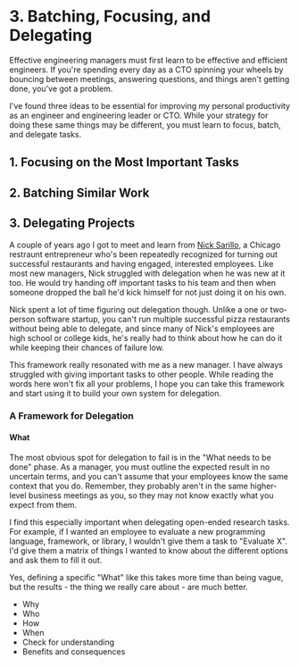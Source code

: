 # 3. Batching, Focusing, and Delegating

Effective engineering managers must first learn to be effective and efficient engineers. If you're spending every day as a CTO spinning your wheels by bouncing between meetings, answering questions, and things aren't getting done, you've got a problem.

I've found three ideas to be essential for improving my personal productivity as an engineer and engineering leader or CTO. While your strategy for doing these same things may be different, you must learn to focus, batch, and delegate tasks.

## 1. Focusing on the Most Important Tasks

## 2. Batching Similar Work

## 3. Delegating Projects

A couple of years ago I got to meet and learn from [Nick Sarillo](http://www.nicksarillo.com/), a Chicago restraunt entrepreneur who's been repeatedly recognized for turning out successful restaurants and having engaged, interested employees. Like most new managers, Nick struggled with delegation when he was new at it too. He would try handing off important tasks to his team and then when someone dropped the ball he'd kick himself for not just doing it on his own.

Nick spent a lot of time figuring out delegation though. Unlike a one or two-person software startup, you can't run multiple successful pizza restaurants without being able to delegate, and since many of Nick's employees are high school or college kids, he's really had to think about how he can do it while keeping their chances of failure low.

This framework really resonated with me as a new manager. I have always struggled with giving important tasks to other people. While reading the words here won't fix all your problems, I hope you can take this framework and start using it to build your own system for delegation.

### A Framework for Delegation

#### What
The most obvious spot for delegation to fail is in the "What needs to be done" phase. As a manager, you must outline the expected result in no uncertain terms, and you can't assume that your employees know the same context that you do. Remember, they probably aren't in the same higher-level business meetings as you, so they may not know exactly what you expect from them.

I find this especially important when delegating open-ended research tasks. For example, if I wanted an employee to evaluate a new programming language, framework, or library, I wouldn't give them a task to "Evaluate X". I'd give them a matrix of things I wanted to know about the different options and ask them to fill it out.

Yes, defining a specific "What" like this takes more time than being vague, but the results - the thing we really care about - are much better.

- Why
- Who
- How
- When
- Check for understanding
- Benefits and consequences
